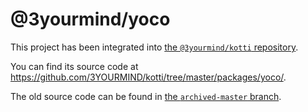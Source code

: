 # @3yourmind/yoco

This project has been integrated into [the `@3yourmind/kotti` repository](https://github.com/3YOURMIND/kotti/).

You can find its source code at <https://github.com/3YOURMIND/kotti/tree/master/packages/yoco/>.

The old source code can be found in [the `archived-master` branch](https://github.com/3YOURMIND/yoco/tree/archived-master).

